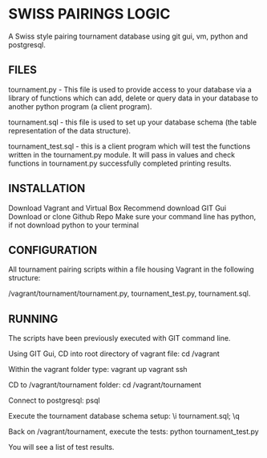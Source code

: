 # SWISS PAIRINGS LOGIC 

A Swiss style pairing tournament database using git gui, vm, python and postgresql.

## FILES

tournament.py - This file is used to provide access to your database via a library of functions which can add, delete or query data in your database to another python program (a client program).

tournament.sql - this file is used to set up your database schema (the table representation of the data structure).

tournament_test.sql - this is a client program which will test the functions written in the tournament.py module. It will pass in values and check functions in tournament.py successfully completed printing results.

## INSTALLATION

Download Vagrant and Virtual Box
Recommend download GIT Gui
Download or clone Github Repo
Make sure your command line has python, if not download python to your terminal

## CONFIGURATION

All tournament pairing scripts within a file housing Vagrant in the following structure:

/vagrant/tournament/tournament.py, tournament_test.py, tournament.sql.

## RUNNING

The scripts have been previously executed with GIT command line.

Using GIT Gui, CD into root directory of vagrant file:
cd /vagrant

Within the vagrant folder type:
vagrant up
vagrant ssh

CD to /vagrant/tournament folder:
cd /vagrant/tournament

Connect to postgresql:
psql

Execute the tournament database schema setup:
\i tournament.sql;
\q

Back on /vagrant/tournament, execute the tests:
python tournament_test.py

You will see a list of test results.



